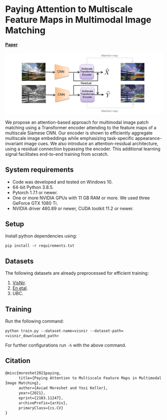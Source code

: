 # Paying Attention to Multiscale Feature Maps in Multimodal Image Matching
#### [Paper](https://arxiv.org/abs/2103.11247)
![teaser architecture fig](figures/teaser.png)

We propose an attention-based approach for multimodal image patch matching using a Transformer encoder attending to the feature maps of a multiscale Siamese CNN. Our encoder is shown to efficiently aggregate multiscale image embeddings while emphasizing task-specific appearance-invariant image cues. We also introduce an attention-residual architecture, using a residual connection bypassing the encoder. This additional learning signal facilitates end-to-end training from scratch.

## System requirements
* Code was developed and tested on Windows 10.
* 64-bit Python 3.8.5.
* Pytorch 1.7.1 or newer.
* One or more NVIDIA GPUs with 11 GB RAM or more. We used three GeForce GTX 1080 Ti.
* NVIDIA driver 460.89 or newer, CUDA toolkit 11.2 or newer.

## Setup
Install python dependencies using:
```
pip install -r requirements.txt
```

## Datasets
The following datasets are already preprocessed for efficient training:
1. [VisNir](https://mega.nz/file/S05j0K6b#53SEnKc58Fh8IE56MS02zsi2GpJVRKymItKow3aQ8ZA).
2. [En etal](https://mega.nz/file/S05j0K6b#53SEnKc58Fh8IE56MS02zsi2GpJVRKymItKow3aQ8ZA).
3. UBC.

## Training
Run the following command:
```
python train.py --dataset-name=visnir --dataset-path=<visnir_downloaded_path>
```

For further configurations run `-h` with the above command.

## Citation
```
@misc{moreshet2021paying,
      title={Paying Attention to Multiscale Feature Maps in Multimodal Image Matching}, 
      author={Aviad Moreshet and Yosi Keller},
      year={2021},
      eprint={2103.11247},
      archivePrefix={arXiv},
      primaryClass={cs.CV}
}
```